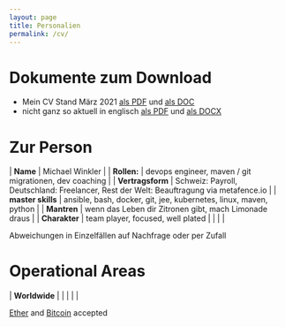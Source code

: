 ```yaml
---
layout: page
title: Personalien
permalink: /cv/
---
```


# Dokumente zum Download #

* Mein CV Stand März 2021 [als PDF](../downloads/micwin_profil.pdf) und [als DOC](../downloads/micwin_profil.doc)
* nicht ganz so aktuell in englisch [als PDF](../downloads/micwin_profil_en.pdf) und [als DOCX](../downloads/micwin_profil_en.docx)

# Zur Person #

| **Name** | Michael Winkler  |
| **Rollen:** | devops engineer, maven / git migrationen, dev coaching  |
| **Vertragsform** | Schweiz: Payroll, Deutschland: Freelancer, Rest der Welt: Beauftragung via metafence.io |
| **master skills** | ansible, bash, docker, git, jee, kubernetes, linux, maven, python  |
| **Mantren** | wenn das Leben dir Zitronen gibt, mach Limonade draus |
| **Charakter** | team player, focused, well plated |
| | |

Abweichungen in Einzelfällen auf Nachfrage oder per Zufall

# Operational Areas #


| **Worldwide** |  |
| | |

[Ether](https://de.wikipedia.org/wiki/Ethereum) and [Bitcoin](https://de.wikipedia.org/wiki/Bitcoin) accepted
